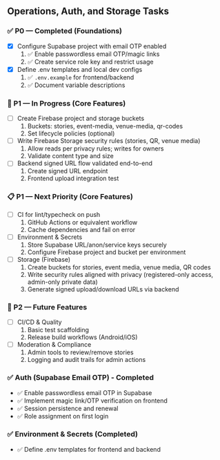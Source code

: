 ## Operations, Auth, and Storage Tasks

### ✅ P0 — Completed (Foundations)
- [x] Configure Supabase project with email OTP enabled
  1. ✅ Enable passwordless email OTP/magic links
  2. ✅ Create service role key and restrict usage
- [x] Define .env templates and local dev configs
  1. ✅ `.env.example` for frontend/backend
  2. ✅ Document variable descriptions

### 🚧 P1 — In Progress (Core Features)
- [ ] Create Firebase project and storage buckets
  1. Buckets: stories, event-media, venue-media, qr-codes
  2. Set lifecycle policies (optional)
- [ ] Write Firebase Storage security rules (stories, QR, venue media)
  1. Allow reads per privacy rules; writes for owners
  2. Validate content type and size
- [ ] Backend signed URL flow validated end-to-end
  1. Create signed URL endpoint
  2. Frontend upload integration test

### 📋 P1 — Next Priority (Core Features)
- [ ] CI for lint/typecheck on push
  1. GitHub Actions or equivalent workflow
  2. Cache dependencies and fail on error
- [ ] Environment & Secrets
  1. Store Supabase URL/anon/service keys securely
  2. Configure Firebase project and bucket per environment
- [ ] Storage (Firebase)
  1. Create buckets for stories, event media, venue media, QR codes
  2. Write security rules aligned with privacy (registered-only access, admin-only private data)
  3. Generate signed upload/download URLs via backend

### 🔮 P2 — Future Features
- [ ] CI/CD & Quality
  1. Basic test scaffolding
  2. Release build workflows (Android/iOS)
- [ ] Moderation & Compliance
  1. Admin tools to review/remove stories
  2. Logging and audit trails for admin actions

### ✅ Auth (Supabase Email OTP) - Completed
- ✅ Enable passwordless email OTP in Supabase
- ✅ Implement magic link/OTP verification on frontend
- ✅ Session persistence and renewal
- ✅ Role assignment on first login

### ✅ Environment & Secrets (Completed)
- ✅ Define .env templates for frontend and backend


